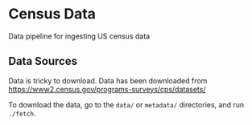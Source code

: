 # Census Data

Data pipeline for ingesting US census data

## Data Sources

Data is tricky to download.  Data has been downloaded from https://www2.census.gov/programs-surveys/cps/datasets/

To download the data, go to the `data/` or `metadata/` directories, and run `./fetch`.
